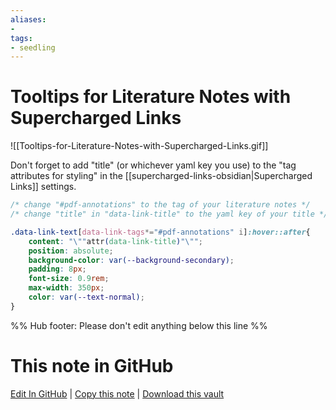 ```yaml
---
aliases: 
- 
tags:
- seedling
---
```


# Tooltips for Literature Notes with Supercharged Links

![[Tooltips-for-Literature-Notes-with-Supercharged-Links.gif]]

Don't forget to add "title" (or whichever yaml key you use) to the "tag attributes for styling" in the [[supercharged-links-obsidian|Supercharged Links]] settings.

```css
/* change "#pdf-annotations" to the tag of your literature notes */
/* change "title" in "data-link-title" to the yaml key of your title */

.data-link-text[data-link-tags*="#pdf-annotations" i]:hover::after{
    content: "\""attr(data-link-title)"\""; 
    position: absolute;
    background-color: var(--background-secondary);
    padding: 8px;
    font-size: 0.9rem;
    max-width: 350px;
    color: var(--text-normal);
}
```

%% Hub footer: Please don't edit anything below this line %%

# This note in GitHub

<span class="git-footer">[Edit In GitHub](https://github.dev/obsidian-community/obsidian-hub/blob/main/03%20-%20Showcases%20%26%20Templates/Plugin%20Showcases/Tooltips%20for%20Literature%20Notes%20with%20Supercharged%20Links.md "git-hub-edit-note") | [Copy this note](https://raw.githubusercontent.com/obsidian-community/obsidian-hub/main/03%20-%20Showcases%20%26%20Templates/Plugin%20Showcases/Tooltips%20for%20Literature%20Notes%20with%20Supercharged%20Links.md "git-hub-copy-note") | [Download this vault](https://github.com/obsidian-community/obsidian-hub/archive/refs/heads/main.zip "git-hub-download-vault") </span>
